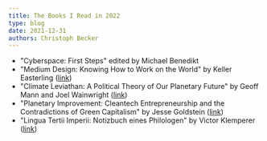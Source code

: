 ```yaml
---
title: The Books I Read in 2022
type: blog
date: 2021-12-31
authors: Christoph Becker
---
```


- "Cyberspace: First Steps" edited by Michael Benedikt
- "Medium Design: Knowing How to Work on the World" by Keller Easterling ([link](https://www.versobooks.com/books/3245-medium-design))
- "Climate Leviathan: A Political Theory of Our Planetary Future" by Geoff Mann and Joel Wainwright ([link](https://www.versobooks.com/books/3138-climate-leviathan))
- "Planetary Improvement: Cleantech Entrepreneurship and the Contradictions of Green Capitalism" by Jesse Goldstein ([link](https://mitpress.mit.edu/books/planetary-improvement))
- "Lingua Tertii Imperii: Notizbuch eines Philologen" by Victor Klemperer ([link](https://www.reclam.de/detail/978-3-15-020624-9/Klemperer__Victor/LTI))
